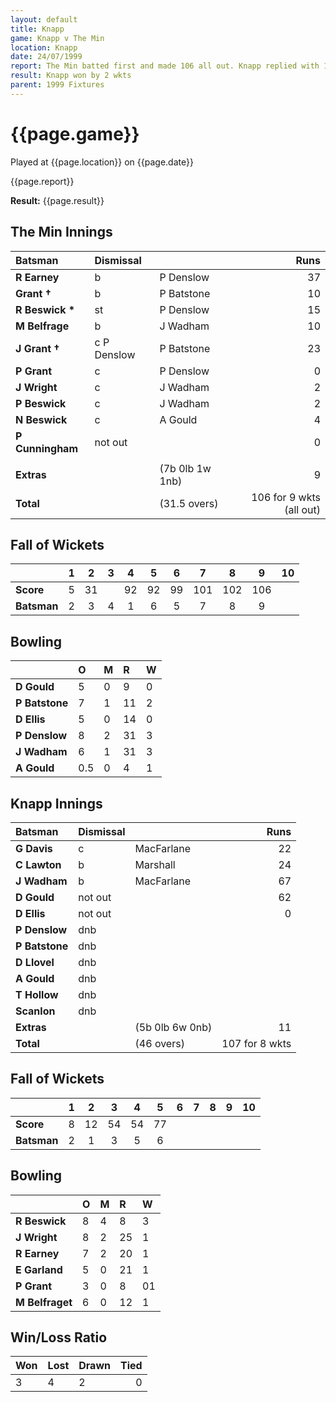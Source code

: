 ```yaml
---
layout: default
title: Knapp
game: Knapp v The Min
location: Knapp
date: 24/07/1999
report: The Min batted first and made 106 all out. Knapp replied with 107 for 8 wkts
result: Knapp won by 2 wkts
parent: 1999 Fixtures
---
```


# {{page.game}}

Played at {{page.location}} on {{page.date}}

{{page.report}}

**Result:** {{page.result}}


## The Min Innings

| Batsman | Dismissal |  | Runs |
|:---|:---|---|---:|
| **R Earney** | b | P Denslow | 37 |
| **Grant &#8224;** | b | P Batstone | 10 |
| **R Beswick &#42;** | st |  P Denslow | 15 |
| **M Belfrage** | b | J Wadham | 10 |
| **J Grant &#8224;** | c P Denslow | P Batstone | 23 |
| **P Grant** | c | P Denslow | 0 |
| **J Wright** | c | J Wadham | 2 |
| **P Beswick** | c | J Wadham | 2 |
| **N Beswick** | c | A Gould | 4 |
| **P Cunningham** | not out |  | 0 |
|  |  |  |  |
| **Extras** | | (7b 0lb 1w 1nb) | 9 |
| **Total** | | (31.5 overs) | 106 for 9 wkts (all out) |

## Fall of Wickets

| | 1 | 2 | 3 | 4 | 5 | 6 | 7 | 8 | 9 | 10 |
|---|:---:|:---:|:---:|:---:|:---:|:---:|:---:|:---:|:---:|:---:|
| **Score** | 5 | 31 |  | 92 | 92 | 99 | 101 | 102 |  106|  |
| **Batsman** | 2 | 3 | 4 | 1 | 6 | 5 | 7 | 8 | 9 |  |

## Bowling

| | O | M | R | W |
|---|:---|:---|:---|:---|
| **D Gould** | 5 | 0 | 9 | 0 |
| **P Batstone** | 7 | 1 | 11 | 2 |
| **D Ellis** | 5 | 0 | 14 | 0 |
| **P Denslow** | 8 | 2 | 31 | 3 |
| **J Wadham** | 6 | 1 | 31 | 3 |
| **A Gould** | 0.5 | 0 | 4 | 1 |

## Knapp Innings

| Batsman | Dismissal |  | Runs |
|:---|:---|---|---:|
| **G Davis** | c | MacFarlane | 22 |
| **C Lawton** | b | Marshall | 24 |
| **J Wadham** | b | MacFarlane | 67 |
| **D Gould** | not out |  | 62 |
| **D Ellis** | not out |  | 0 |
| **P Denslow** | dnb |  |  |
| **P Batstone** | dnb |  |  |
| **D Llovel** | dnb |  |  |
| **A Gould** | dnb |  |  |
| **T Hollow** | dnb |  |  |
| **Scanlon** | dnb |  |  |
| **Extras** | | (5b 0lb 6w 0nb) | 11 |
| **Total** | | (46 overs) | 107 for 8 wkts |

## Fall of Wickets

| | 1 | 2 | 3 | 4 | 5 | 6 | 7 | 8 | 9 | 10 |
|---|:---:|:---:|:---:|:---:|:---:|:---:|:---:|:---:|:---:|:---:|
| **Score** | 8 | 12 | 54 | 54 | 77 |  |  |  |  |  |
| **Batsman** | 2 | 1 | 3 | 5 | 6 |  |  |  |  |  |

## Bowling

| | O | M | R | W |
|---|:---|:---|:---|:---|
| **R Beswick** | 8 | 4 | 8 | 3 |
| **J Wright** | 8 | 2 | 25 | 1 |
| **R Earney** | 7 | 2 | 20 | 1 |
| **E Garland** | 5 | 0 | 21 | 1 |
| **P Grant** | 3 | 0 | 8 | 01 |
| **M Belfraget** | 6 | 0 | 12 | 1 |

## Win/Loss Ratio

| Won | Lost | Drawn | Tied |
|:---|:---|:---|---:|
| 3 | 4 | 2 | 0 |